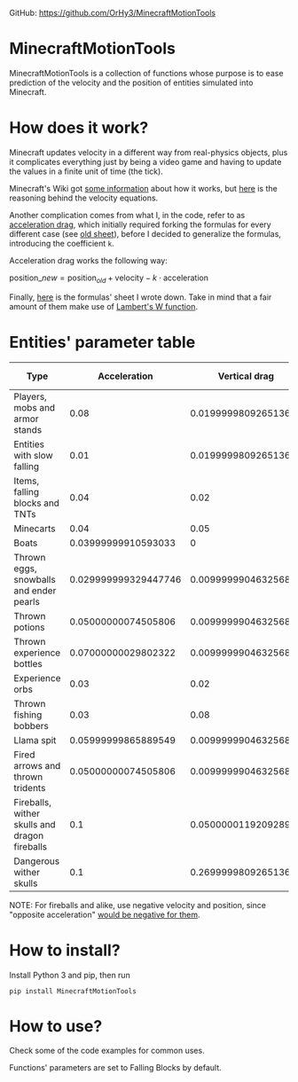 GitHub: https://github.com/OrHy3/MinecraftMotionTools

# MinecraftMotionTools
MinecraftMotionTools is a collection of functions whose purpose is to ease prediction of the velocity and the position of entities simulated into Minecraft.
# How does it work?
Minecraft updates velocity in a different way from real-physics objects, plus it complicates everything just by being a video game and having to update the values in a finite unit of time (the tick).

Minecraft's Wiki got [some information](https://minecraft.wiki/w/Entity#Motion_of_entities) about how it works, but [here](https://hackmd.io/ySiQhr_SSUatNc6qAkbFcw) is the reasoning behind the velocity equations.

Another complication comes from what I, in the code, refer to as [acceleration drag](https://minecraft.wiki/w/Entity#cite_note-gravityBefore-4), which initially required forking the formulas for every different case (see [old sheet](https://hackmd.io/V9oMODQbT5mBA-o4OM76pA)), before I decided to generalize the formulas, introducing the coefficient `k`.

Acceleration drag works the following way:

$\text{position}\_{new}=\text{position}_{old}+\text{velocity}-k\cdot\text{acceleration}$

Finally, [here](https://hackmd.io/1t0ACyplTDKSgo-a1jA7nQ) is the formulas' sheet I wrote down. Take in mind that a fair amount of them make use of [Lambert's W function](https://en.wikipedia.org/wiki/Lambert_W_function).
# Entities' parameter table
|Type|Acceleration|Vertical drag|Horizontal drag|Applies drag|k coefficient|
|-|-|-|-|-|-|
|Players, mobs and armor stands|0.08|0.019999980926513672|0.0899999737739563|After|0|
|Entities with slow falling|0.01|0.019999980926513672|0.0899999737739563|After|0|
|Items, falling blocks and TNTs|0.04|0.02|0.02|After|1|
|Minecarts|0.04|0.05|0.05|After|1|
|Boats|0.03999999910593033|0|0.10000002384185791|-|1|
|Thrown eggs, snowballs and ender pearls|0.029999999329447746|0.009999990463256836|0.009999990463256836|Before|0|
|Thrown potions|0.05000000074505806|0.009999990463256836|0.009999990463256836|Before|0|
|Thrown experience bottles|0.07000000029802322|0.009999990463256836|0.009999990463256836|Before|0|
|Experience orbs|0.03|0.02|0.019999980926513672|After|1|
|Thrown fishing bobbers|0.03|0.08|0.08|After|1|
|Llama spit|0.05999999865889549|0.009999990463256836|0.009999990463256836|Before|0|
|Fired arrows and thrown tridents|0.05000000074505806|0.009999990463256836|0.009999990463256836|Before|0|
|Fireballs, wither skulls and dragon fireballs|0.1|0.050000011920928955|0.050000011920928955|After|0|
|Dangerous wither skulls|0.1|0.26999998092651367|0.26999998092651367|After|0|

NOTE: For fireballs and alike, use negative velocity and position, since "opposite acceleration" [would be negative for them](https://minecraft.wiki/w/Entity#cite_ref-boom_5-0).
# How to install?
Install Python 3 and pip, then run
```
pip install MinecraftMotionTools
```
# How to use?
Check some of the code examples for common uses.

Functions' parameters are set to Falling Blocks by default.
